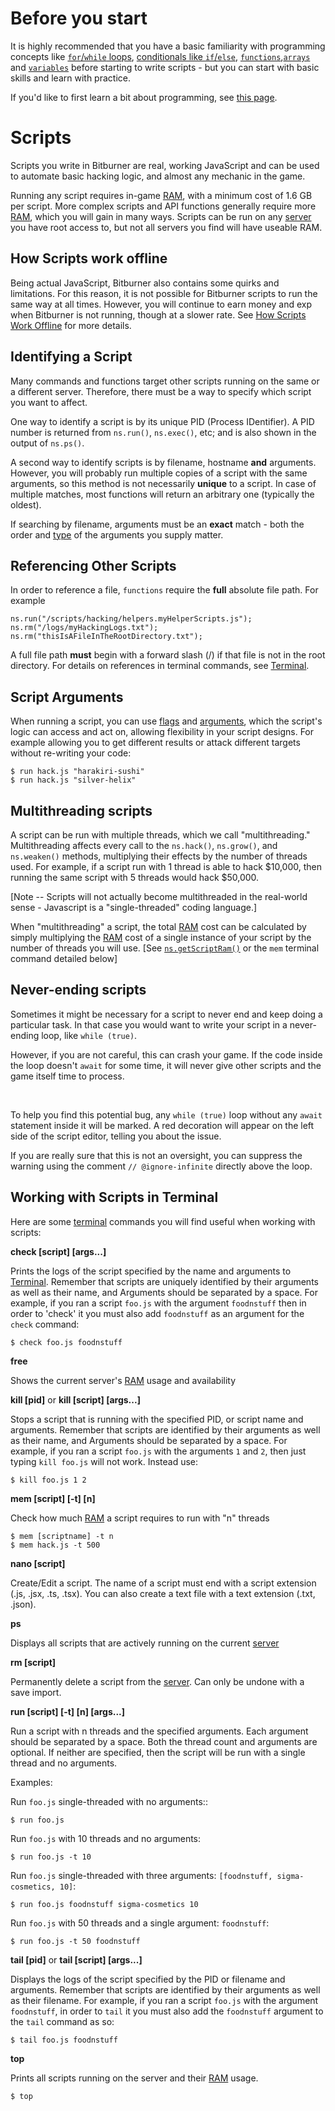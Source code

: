 # Before you start

It is highly recommended that you have a basic familiarity with programming concepts like [`for`/`while` loops](https://developer.mozilla.org/en-US/docs/Web/JavaScript/Reference/Statements/for), [conditionals like `if`/`else`](https://developer.mozilla.org/en-US/docs/Web/JavaScript/Reference/Statements/if...else), [`functions`](https://developer.mozilla.org/en-US/docs/Web/JavaScript/Reference/Functions),[`arrays`](https://developer.mozilla.org/en-US/docs/Web/JavaScript/Reference/Global_Objects/Array/filter) and [`variables`](https://developer.mozilla.org/en-US/docs/Web/JavaScript/Reference/Statements/const) before starting to write scripts - but you can start with basic skills and learn with practice.

If you'd like to first learn a bit about programming, see [this page](../programming/learn.md).

# Scripts

Scripts you write in Bitburner are real, working JavaScript and can be used to automate basic hacking logic, and almost any mechanic in the game.

Running any script requires in-game [RAM](ram.md), with a minimum cost of 1.6 GB per script.
More complex scripts and API functions generally require more [RAM](ram.md), which you will gain in many ways.
Scripts can be run on any [server](server.md) you have root access to, but not all servers you find will have useable RAM.

## How Scripts work offline

Being actual JavaScript, Bitburner also contains some quirks and limitations.
For this reason, it is not possible for Bitburner scripts to run the same way at all times.
However, you will continue to earn money and exp when Bitburner is not running, though at a slower rate.
See [How Scripts Work Offline](../advanced/offlineandbonustime.md) for more details.

## Identifying a Script

Many commands and functions target other scripts running on the same or a different server.
Therefore, there must be a way to specify which script you want to affect.

One way to identify a script is by its unique PID (Process IDentifier).
A PID number is returned from `ns.run()`, `ns.exec()`, etc; and is also shown in the output of `ns.ps()`.

A second way to identify scripts is by filename, hostname **and** arguments.
However, you will probably run multiple copies of a script with the same arguments, so this method is not necessarily **unique** to a script.
In case of multiple matches, most functions will return an arbitrary one (typically the oldest).

If searching by filename, arguments must be an **exact** match - both the order and [type](https://developer.mozilla.org/en-US/docs/Web/JavaScript/Reference/Operators/typeof) of the arguments you supply matter.

## Referencing Other Scripts

In order to reference a file, `functions` require the **full** absolute file path.
For example

    ns.run("/scripts/hacking/helpers.myHelperScripts.js");
    ns.rm("/logs/myHackingLogs.txt");
    ns.rm("thisIsAFileInTheRootDirectory.txt");

A full file path **must** begin with a forward slash (/) if that file is not in the root directory.
For details on references in terminal commands, see [Terminal](terminal.md).

## Script Arguments

When running a script, you can use [flags](https://github.com/bitburner-official/bitburner-src/blob/bec737a25307be29c7efef147fc31effca65eedc/markdown/bitburner.ns.flags.md) and [arguments](https://github.com/bitburner-official/bitburner-src/blob/bec737a25307be29c7efef147fc31effca65eedc/markdown/bitburner.ns.args.md), which the script's logic can access and act on, allowing flexibility in your script designs. For example allowing you to get different results or attack different targets without re-writing your code:

    $ run hack.js "harakiri-sushi"
    $ run hack.js "silver-helix"

## Multithreading scripts

A script can be run with multiple threads, which we call "multithreading."
Multithreading affects every call to the `ns.hack()`, `ns.grow()`, and `ns.weaken()` methods, multiplying their effects by the number of threads used.
For example, if a script run with 1 thread is able to hack \$10,000, then running the same script with 5 threads would hack \$50,000.

[Note -- Scripts will not actually become multithreaded in the real-world sense - Javascript is a "single-threaded" coding language.]

When "multithreading" a script, the total [RAM](ram.md) cost can be calculated by simply multiplying the [RAM](ram.md) cost of a single instance of your script by the number of threads you will use. [See [`ns.getScriptRam()`](https://github.com/bitburner-official/bitburner-src/blob/bec737a25307be29c7efef147fc31effca65eedc/markdown/bitburner.ns.getscriptram.md) or the `mem` terminal command detailed below]

## Never-ending scripts

Sometimes it might be necessary for a script to never end and keep doing a particular task.
In that case you would want to write your script in a never-ending loop, like `while (true)`.

However, if you are not careful, this can crash your game.
If the code inside the loop doesn't `await` for some time, it will never give other scripts and the game itself time to process.

<br />

To help you find this potential bug, any `while (true)` loop without any `await` statement inside it will be marked.
A red decoration will appear on the left side of the script editor, telling you about the issue.

If you are really sure that this is not an oversight, you can suppress the warning using the comment `// @ignore-infinite` directly above the loop.

## Working with Scripts in Terminal

Here are some [terminal](terminal.md) commands you will find useful when working with scripts:

**check [script] [args...]**

Prints the logs of the script specified by the name and arguments to [Terminal](terminal.md).
Remember that scripts are uniquely identified by their arguments as well as their name, and
Arguments should be separated by a space.
For example, if you ran a script `foo.js` with the argument `foodnstuff` then in order to 'check' it you must also add `foodnstuff` as an argument for the `check` command:

    $ check foo.js foodnstuff

**free**

Shows the current server's [RAM](ram.md) usage and availability

**kill [pid]** or **kill [script] [args...]**

Stops a script that is running with the specified PID, or script name and arguments.
Remember that scripts are identified by their arguments as well as their name, and
Arguments should be separated by a space.
For example, if you ran a script `foo.js` with the arguments `1` and `2`, then just typing `kill foo.js` will not work.
Instead use:

    $ kill foo.js 1 2

**mem [script] [-t] [n]**

Check how much [RAM](ram.md) a script requires to run with "n" threads

    $ mem [scriptname] -t n
    $ mem hack.js -t 500

**nano [script]**

Create/Edit a script.
The name of a script must end with a script extension (.js, .jsx, .ts, .tsx). You can also create a text file with a text extension (.txt, .json).

**ps**

Displays all scripts that are actively running on the current [server](servers.md)

**rm [script]**

Permanently delete a script from the [server](servers.md). Can only be undone with a save import.

**run [script] [-t] [n] [args...]**

Run a script with n threads and the specified arguments.
Each argument should be separated by a space.
Both the thread count and arguments are optional.
If neither are specified, then the script will be run with a single thread and no arguments.

Examples:

Run `foo.js` single-threaded with no arguments::

    $ run foo.js

Run `foo.js` with 10 threads and no arguments:

    $ run foo.js -t 10

Run `foo.js` single-threaded with three arguments: `[foodnstuff, sigma-cosmetics, 10]`:

    $ run foo.js foodnstuff sigma-cosmetics 10

Run `foo.js` with 50 threads and a single argument: `foodnstuff`:

    $ run foo.js -t 50 foodnstuff

**tail [pid]** or **tail [script] [args...]**

Displays the logs of the script specified by the PID or filename and arguments.
Remember that scripts are identified by their arguments as well as their filename.
For example, if you ran a script `foo.js` with the argument `foodnstuff`, in order to `tail` it you must also add the `foodnstuff` argument to the `tail` command as so:

    $ tail foo.js foodnstuff

**top**

Prints all scripts running on the server and their [RAM](ram.md) usage.

    $ top
